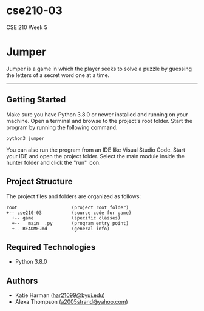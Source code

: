 # cse210-03
CSE 210 Week 5
# Jumper
Jumper is a game in which the player seeks to solve a puzzle by guessing the letters of a secret word one at a time.

---
## Getting Started
Make sure you have Python 3.8.0 or newer installed and running on your machine. Open a terminal and browse to the project's root folder. Start the program by running the following command.
```
python3 jumper 
```
You can also run the program from an IDE like Visual Studio Code. Start your IDE and open the project folder. Select the main module inside the hunter folder and click the "run" icon.

## Project Structure
The project files and folders are organized as follows:
```
root                    (project root folder)
+-- cse210-03           (source code for game)
  +-- game              (specific classes)
  +-- __main__.py       (program entry point)
  +-- README.md         (general info)
```

## Required Technologies
* Python 3.8.0

## Authors
* Katie Harman (har21099@byui.edu)
* Alexa Thompson (a2005strand@yahoo.com)